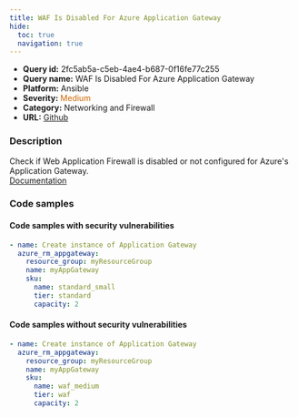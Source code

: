 ```yaml
---
title: WAF Is Disabled For Azure Application Gateway
hide:
  toc: true
  navigation: true
---
```


<style>
  .highlight .hll {
    background-color: #ff171742;
  }
  .md-content {
    max-width: 1100px;
    margin: 0 auto;
  }
</style>

-   **Query id:** 2fc5ab5a-c5eb-4ae4-b687-0f16fe77c255
-   **Query name:** WAF Is Disabled For Azure Application Gateway
-   **Platform:** Ansible
-   **Severity:** <span style="color:#C60">Medium</span>
-   **Category:** Networking and Firewall
-   **URL:** [Github](https://github.com/Checkmarx/kics/tree/master/assets/queries/ansible/azure/waf_is_disabled_for_azure_application_gateway)

### Description
Check if Web Application Firewall is disabled or not configured for Azure's Application Gateway.<br>
[Documentation](https://docs.ansible.com/ansible/latest/collections/azure/azcollection/azure_rm_appgateway_module.html)

### Code samples
#### Code samples with security vulnerabilities
```yaml title="Postitive test num. 1 - yaml file" hl_lines="7"
- name: Create instance of Application Gateway
  azure_rm_appgateway:
    resource_group: myResourceGroup
    name: myAppGateway
    sku:
      name: standard_small
      tier: standard
      capacity: 2

```


#### Code samples without security vulnerabilities
```yaml title="Negative test num. 1 - yaml file"
- name: Create instance of Application Gateway
  azure_rm_appgateway:
    resource_group: myResourceGroup
    name: myAppGateway
    sku:
      name: waf_medium
      tier: waf
      capacity: 2

```
